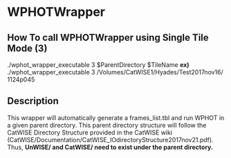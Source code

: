 # WPHOTWrapper

## How To call WPHOTWrapper using Single Tile Mode (3)
./wphot_wrapper_executable 3 $ParentDirectory $TileName
**ex)** ./wphot_wrapper_executable 3 /Volumes/CatWISE1/Hyades/Test2017nov16/ 1124p045


## Description
This wrapper will automatically generate a frames_list.tbl and run WPHOT in a given parent directory. This parent directory structure will follow the CatWISE Directory Structure provided in the CatWISE wiki (CatWISE/Documentation/CatWISE_IOdirectoryStructure2017nov21.pdf). Thus, **UnWISE/ and CatWISE/ need to exist under the parent directory.**
